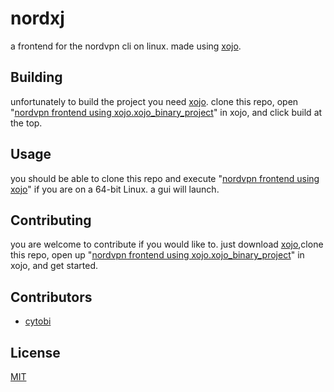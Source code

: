 # nordxj
a frontend for the nordvpn cli on linux. made using [xojo](https://www.xojo.com/).

## Building

unfortunately to build the project you need [xojo](https://www.xojo.com/). clone this repo, open "[nordvpn frontend using xojo.xojo_binary_project](https://github.com/cytobi/nordxj/blob/main/nordvpn%20frontend%20using%20xojo.xojo_binary_project)" in xojo, and click build at the top.

## Usage

you should be able to clone this repo and execute "[nordvpn frontend using xojo](https://github.com/cytobi/nordxj/blob/main/Builds%20-%20nordvpn%20frontend%20using%20xojo/Linux%2064%20bit/nordvpn%20frontend%20using%20xojo/nordvpn%20frontend%20using%20xojo)" if you are on a 64-bit Linux. a gui will launch.

## Contributing

you are welcome to contribute if you would like to. just download [xojo](https://www.xojo.com/),clone this repo, open up "[nordvpn frontend using xojo.xojo_binary_project](https://github.com/cytobi/nordxj/blob/main/nordvpn%20frontend%20using%20xojo.xojo_binary_project)" in xojo, and get started.

## Contributors
- [cytobi](https://github.com/cytobi)

## License

[MIT](https://choosealicense.com/licenses/mit/)
